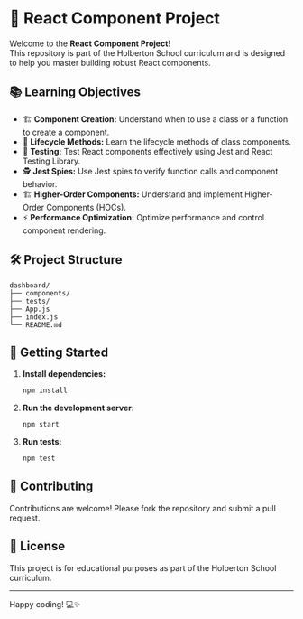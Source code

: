 # 🚀 React Component Project

Welcome to the **React Component Project**!  
This repository is part of the Holberton School curriculum and is designed to help you master building robust React components.

## 📚 Learning Objectives

- 🏗️ **Component Creation:** Understand when to use a class or a function to create a component.
- 🔄 **Lifecycle Methods:** Learn the lifecycle methods of class components.
- 🧪 **Testing:** Test React components effectively using Jest and React Testing Library.
- 🕵️ **Jest Spies:** Use Jest spies to verify function calls and component behavior.
- 🏗️ **Higher-Order Components:** Understand and implement Higher-Order Components (HOCs).
- ⚡ **Performance Optimization:** Optimize performance and control component rendering.

## 🛠️ Project Structure

```
dashboard/
├── components/
├── tests/
├── App.js
├── index.js
└── README.md
```

## 🚦 Getting Started

1. **Install dependencies:**  
    ```bash
    npm install
    ```
2. **Run the development server:**  
    ```bash
    npm start
    ```
3. **Run tests:**  
    ```bash
    npm test
    ```

## 🤝 Contributing

Contributions are welcome! Please fork the repository and submit a pull request.

## 📄 License

This project is for educational purposes as part of the Holberton School curriculum.

---
Happy coding! 💻✨
